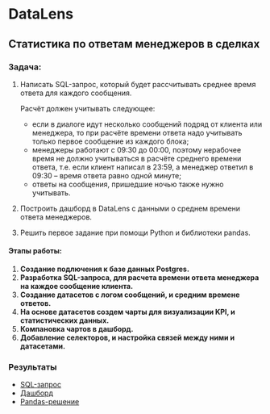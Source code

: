 # DataLens

## Статистика по ответам менеджеров в сделках

### Задача:
1. Написать SQL-запрос, который будет рассчитывать среднее время ответа для каждого сообщения.

    Расчёт должен учитывать следующее: 
    * если в диалоге идут несколько сообщений подряд от клиента или менеджера, то при расчёте времени ответа надо учитывать только первое сообщение из каждого блока; 
    * менеджеры работают с 09:30 до 00:00, поэтому нерабочее время не должно учитываться в расчёте среднего времени ответа, т.е. если клиент написал в 23:59, а менеджер ответил в 09:30 – время ответа равно одной минуте; 
    * ответы на сообщения, пришедшие ночью также нужно учитывать.
2. Построить дашборд в DataLens с данными о среднем времени ответа менеджеров.
3. Решить первое задание при помощи Python и библиотеки pandas.

#### Этапы работы:  
1. **Создание подлючения к базе данных Postgres.**
2. **Разработка SQL-запроса, для расчета времени ответа менеджера на каждое сообщение клиента.**
3. **Создание датасетов с логом сообщений, и средним времене ответов.**
4. **На основе датасетов создем чарты для визуализации KPI, и статистических данных.**
5. **Компановка чартов в дашборд.**
6. **Добавление селекторов, и настройка связей между ними и датасетами.**

### Результаты  
- [SQL-запрос](https://github.com/SergeyObukhov/DataLens/blob/master/sql_query.sql)
- [Дашборд](https://datalens.yandex/d7q90qeos4h6z)
- [Pandas-решение](https://github.com/SergeyObukhov/DataLens/blob/master/pandas_relation.ipynb)
